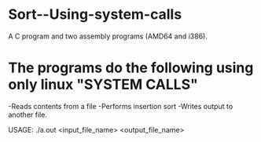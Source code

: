 # Sort--Using-system-calls
A C program and two assembly programs (AMD64 and i386).
# The programs do the following using only linux "SYSTEM CALLS"
-Reads contents from a file
-Performs insertion sort
-Writes output to another file.

USAGE: ./a.out <input_file_name> <output_file_name>

